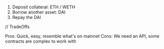 1. Deposit collateral: ETH / WETH
2. Borrow another asset: DAI
3. Repay the DAI

// TradeOffs

Pros: Quick, easy, resemble what's on mainnet
Cons: We need an API, some contracts are complex to work with